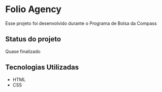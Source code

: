 # Folio Agency
Esse projeto foi desenvolvido durante o Programa de Bolsa da Compass

 ## Status do projeto
 Quase finalizado
 
 ## Tecnologias Utilizadas
 - HTML
 - CSS
